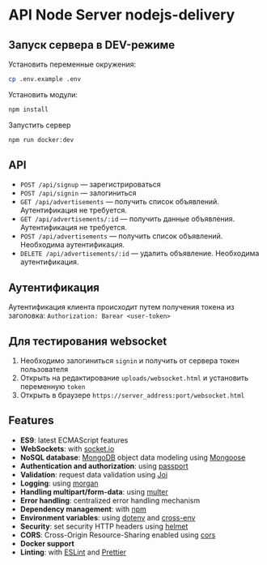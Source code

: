 # API Node Server nodejs-delivery

## Запуск сервера в DEV-режиме

Установить переменные окружения:
```bash
cp .env.example .env
```
Установить модули:
```bash
npm install
```
Запустить сервер
```bash
npm run docker:dev
```

## API
- `POST /api/signup` — зарегистрироваться
- `POST /api/signin` — залогиниться
- `GET /api/advertisements` — получить список объявлений. Аутентификация не требуется.
- `GET /api/advertisements/:id` — получить данные объявления. Аутентификация не требуется.
- `POST /api/advertisements` — получить список объявлений. Необходима аутентификация.
- `DELETE /api/advertisements/:id` — удалить объявление. Необходима аутентификация.

## Аутентификация
Аутентификация клиента происходит путем получения токена из заголовка: `Authorization: Barear <user-token>`

## Для тестирования websocket
1. Необходимо залогиниться ```signin``` и получить от сервера токен пользователя
2. Открыть на редактирование ```uploads/websocket.html``` и установить переменную ```token```
3. Открыть в браузере ```https://server_address:port/websocket.html```

## Features

- **ES9**: latest ECMAScript features
- **WebSockets**: with [socket.io](https://socket.io/)
- **NoSQL database**: [MongoDB](https://www.mongodb.com) object data modeling using [Mongoose](https://mongoosejs.com)
- **Authentication and authorization**: using [passport](http://www.passportjs.org)
- **Validation**: request data validation using [Joi](https://github.com/hapijs/joi)
- **Logging**: using [morgan](https://github.com/expressjs/morgan)
- **Handling multipart/form-data**: using [multer](https://github.com/expressjs/multer)
- **Error handling**: centralized error handling mechanism
- **Dependency management**: with [npm](https://npmjs.com)
- **Environment variables**: using [dotenv](https://github.com/motdotla/dotenv) and [cross-env](https://github.com/kentcdodds/cross-env#readme)
- **Security**: set security HTTP headers using [helmet](https://helmetjs.github.io)
- **CORS**: Cross-Origin Resource-Sharing enabled using [cors](https://github.com/expressjs/cors)
- **Docker support**
- **Linting**: with [ESLint](https://eslint.org) and [Prettier](https://prettier.io)
